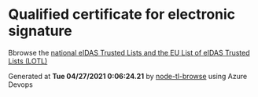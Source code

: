 # Qualified certificate for electronic signature 
 Bbrowse the [national eIDAS Trusted Lists and the EU List of eIDAS Trusted Lists (LOTL)](https://webgate.ec.europa.eu/tl-browser/#/) 
 
 
Generated at **Tue 04/27/2021  0:06:24.21** by [node-tl-browse](https://github.com/ymedlop/node-tl-browser) using Azure Devops 
